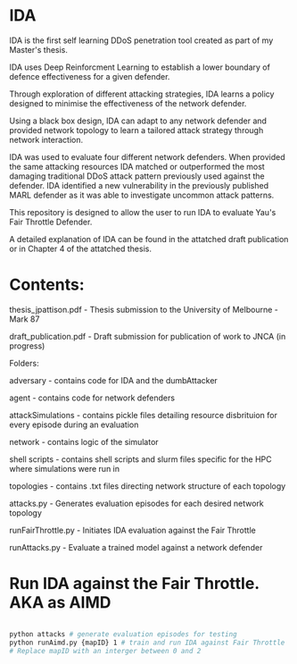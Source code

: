 # IDA

IDA is the first self learning DDoS penetration tool created as part of my Master's thesis.

IDA uses Deep Reinforcment Learning to establish a lower boundary of defence effectiveness for a given defender.

Through exploration of different attacking strategies, IDA learns a policy designed to minimise the effectiveness of the network defender.

Using a black box design, IDA can adapt to any network defender and provided network topology to learn a tailored attack strategy through network interaction.

IDA was used to evaluate four different network defenders. When provided the same attacking resources IDA matched or outperformed the most damaging traditional DDoS attack pattern previously used against the defender. IDA identified a new vulnerability in the previously published MARL defender as it was able to investigate uncommon attack patterns.

This repository is designed to allow the user to run IDA to evaluate Yau's Fair Throttle Defender.

A detailed explanation of IDA can be found in the attatched draft publication or in Chapter 4 of the attatched thesis.

# Contents:
thesis_jpattison.pdf - Thesis submission to the University of Melbourne - Mark 87

draft_publication.pdf - Draft submission for publication of work to JNCA (in progress)

Folders:

adversary - contains code for IDA and the dumbAttacker

agent - contains code for network defenders

attackSimulations - contains pickle files detailing resource disbrituion for every episode during an evaluation

network - contains logic of the simulator

shell scripts - contains shell scripts and slurm files specific for the HPC where simulations were run in

topologies - contains .txt files directing network structure of each topology 



attacks.py - Generates evaluation episodes for each desired network topology

runFairThrottle.py - Initiates IDA evaluation against the Fair Throttle

runAttacks.py - Evaluate a trained model against a network defender

# Run IDA against the Fair Throttle. AKA as AIMD

```bash

python attacks # generate evaluation episodes for testing
python runAimd.py {mapID} 1 # train and run IDA against Fair Throttle
# Replace mapID with an interger between 0 and 2





```